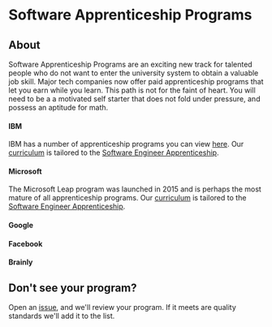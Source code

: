 # Software Apprenticeship Programs

## About
Software Apprenticeship Programs are an exciting new track for talented people who do not want to enter the university
system to obtain a valuable job skill. Major tech companies now offer paid apprenticeship programs that
let you earn while you learn. This path is not for the faint of heart. You will need to be a
a motivated self starter that does not fold under pressure, and possess an aptitude for math.

#### IBM
IBM has a number of apprenticeship programs you can view [here](https://www.ibm.com/us-en/employment/newcollar/apprenticeships/).
Our [curriculum](./curriculum.md) is tailored to the [Software Engineer Apprenticeship](https://careers.ibm.com/ShowJob/Id/1019265/Software-Engineer-Apprentice/).

#### Microsoft
The Microsoft Leap program was launched in 2015 and is perhaps the most mature of all apprenticeship programs.
Our [curriculum](./curriculum.md) is tailored to the [Software Engineer Apprenticeship](https://www.microsoft.com/en-us/leap/pathways/software-engineering/).

#### Google

#### Facebook

#### Brainly

## Don't see your program?

Open an [issue](https://github.com/doriansmiley/codestrap-programs/issues), and we'll review your program. If it meets are quality standards we'll add it to the list.

